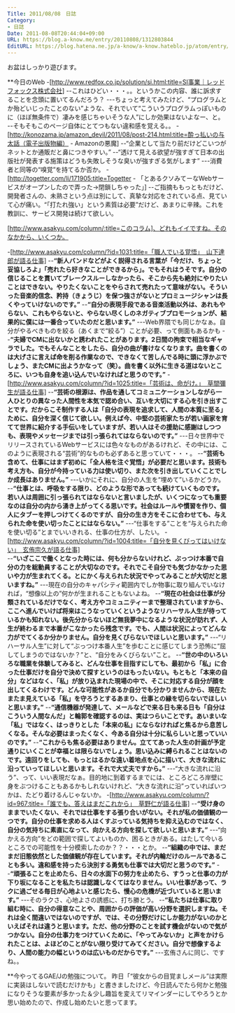 ```yaml
---
Title: 2011/08/08　日誌
Category:
- 日誌
Date: 2011-08-08T20:44:04+09:00
URL: https://blog.a-know.me/entry/20110808/1312803844
EditURL: https://blog.hatena.ne.jp/a-know/a-know.hateblo.jp/atom/entry/12921228815727979513
---
```



お盆はしっかり遊びます。


**今日のWeb
-[http://www.redfox.co.jp/solution/si.html:title=SI事業｜レッドフォックス株式会社]
--これはひどい・・・。。というかこの内容、誰に訴求することを念頭に置いてるんだろう？
---ちょっと考えてみたけど、“プログラムとか殆どいじったことのない”ような、それでいて“こういうプログラムっぽいものに（ほぼ無条件で）凄みを感じちゃいそうな人”にしか効果はないよなー、と。
--そもそもこのページ自体にとてつもない違和感を覚える。。
-[http://konozama.jp/amazon_devil/2011/08/post-214.html:title=酔っ払いの与太話（電子出版物編） - Amazonの悪魔]
--“企業として当たり前だけどこいつがネットとか通販だと鼻につきやすい。”
--“透けて見える欲望が強すぎて日本の出版社が発表する施策はどうも失敗しそうな臭いが強すぎる気がします”
---消費者と同等の“嗅覚”を持てるか否か。
-[http://togetter.com/li/171905:title=Togetter - 「とあるクソみてーなWebサービスがオープンしたので弄った→閉鎖しちゃった」]
--ご指摘ももっともだけど、開発者さんの、未熟さという点は別にして、真摯な対応をされている点、見ていて心が痛い。“「打たれ強い」という素質は必要”だけど、あまりに辛辣。これを教訓に、サービス開発は続けて欲しい。


[http://www.asakyu.com/column/:title=このコラム]、どれもイイですね。そのなかから、いくつか。


-[http://www.asakyu.com/column/?id=1031:title=「職人でいる覚悟」　山下達郎が語る仕事]
--<span class="deco" style="font-weight:bold;">“新人バンドなどがよく説得される言葉が「今だけ、ちょっと妥協しろよ」「売れたら好きなことができるから」。でもそれはうそです。自分の信じることを貫いてブレークスルーしなかったら、そこから先も絶対にやりたいことはできない。やりたくないことをやらされて売れたって意味がない。そういった音楽的信念、矜持（きょうじ）を保つ強さがないとプロミュージシャンは長くやっていけないのです。”</span>
--<span class="deco" style="font-weight:bold;">“自分の表現手段である音楽活動以外は、あれもやらない、これもやらないと、やらない尽くしのネガティブプロモーションが、結果的に僕には一番合っていたのだと思います。”</span>
---Web界隈でも同じかなぁ。自分がやるべきものを絞る（あくまで“絞る”）ことが必要、って側面もあるかも
--<span class="deco" style="font-weight:bold;">“夫婦でCMに出ないかと誘われたことがあります。2日間の拘束で相当なギャラでした。でもそんなことをしたら、自分の曲が書けなくなります。曲を書くのは大げさに言えば命を削る作業なので、できなくて苦しんでる時に頭に浮かぶでしょう、またCMに出ようかなって（笑）。曲を書く以外に生きる道はないところに、いつも自身を追い込んでいなければと思うのです。”</span>
-[http://www.asakyu.com/column/?id=1025:title=「芸術は、命がけ。」　草間彌生が語る仕事]
--<span class="deco" style="font-weight:bold;">“芸術の根源は、作品を通してコミュニケーションしながら一人ひとりの異なった人間性を本気で認め合い、互いを大切にする心を引き出すことです。だからこそ制作する人は「自分の表現を追求して、人間の本質に至る」ために、自分を深く信じて欲しい。例えば今、中堅の芸術家たちが若い画家を育てて世界に紹介する手伝いをしていますが、若い人はその援助に感謝はしつつも、表現やメッセージまでは引っ張られてはならないのです。”</span>
---日々世界中でリリースされているWebサービスには色々なものがあるけれど、その中には、このように表現される“芸術”的なものも必ずあると思っていて・・・。
--<span class="deco" style="font-weight:bold;">“芸術も含めて、仕事にはまず初めに「全人格を注ぐ覚悟」が必要だと思います。技術も考え方も、自分が今持っている力は使い切り、また次を引き出していくことでしか成長はありません。”</span>
---いかにそれに、自分の人生を“埋めて”いるかどうか。
--<span class="deco" style="font-weight:bold;">“仕事とは、呼吸をする限り、どのような形であっても続けていくものです。若い人は周囲に引っ張られてはならないと言いましたが、いくつになっても重要なのは自分の内から湧き上がってくる思いです。社会はルールや慣習を作り、個人にタブーを押しつけてくるのですが、自分の生き方をそこに合わせても、与えられた命を使い切ったことにはならない。”</span>
---“仕事をする”ことを“与えられた命を使い切る”とまでいいきれる、仕事の仕方が、したい。
-[http://www.asakyu.com/column/?id=1004:title=「自分を見くびってはいけない」　玄侑宗久が語る仕事]	
--<span class="deco" style="font-weight:bold;">“いざここで働くとなった時には、何も分からないけれど、ぶっつけ本番で自分の力を総動員することが大切なのです。それでこそ自分でも気づかなかった思いや力が生まれてくる。とにかく与えられた状況でやってみることが大切だと思いますね。”</span>
---現在の自分のキャパシティ範囲内でしか物事に取り組んでいなければ，“想像以上の”何かが生まれることもないよね。
--<span class="deco" style="font-weight:bold;">“現在の社会は仕事が分類されているだけでなく、考え方やコミュニティーまで整理されていますから、ここへ進んでいけば将来はこうなっていくというようなリハーサル人生が待っているかも知れない。後先分からないほど無我夢中になるような状況が訪れず、人生が終わるまで本番がこなかったら残念です。でも、人間は状況によってどんな力がでてくるか分かりません。自分を見くびらないでほしいと思います。”</span>
---“リハーサル人生”に対して“ぶっつけ本番人生”を歩むことに感じてしまう恐怖に“屈してしまうのではないか？”と、“自分をみくびらない”こと。
--<span class="deco" style="font-weight:bold;">“世の中のいろいろな職業を体験してみると、どんな仕事を目指すにしても、最初から「私」に合った仕事だけを自分で決めて探すというのはもったいない。もともと「本来の自分」などはなく、「私」が放り込まれた現場の中で、そこに対応する自分が顔を出してくるわけです。どんな可能性があるか自分でも分かりませんから、現在たまたま見えている「私」を守ろうとするあまり、仕事との縁を切らないでほしいと思います。”</span>
--<span class="deco" style="font-weight:bold;">“通信機器が発達して、メールなどで来る日も来る日も「自分はこういう人間なんだ」と輪郭を確認するのは、実はつらいことです。あいまいな「私」ではなく、はっきりとした「本来の私」にならなければと焦るから息苦しくなる。そんな必要はまったくなく、今ある自分は十分に私らしいと思っていいのです。”</span>
--<span class="deco" style="font-weight:bold;">“これからも焦る必要はありません。立ててあった人生の計画が予定通りにいくことが幸福とは限らないでしょう。思い込みに縛られることはないのです。遠回りをしても、もっとはるかな遠い着地点を心に描いて、大きな流れに沿っていってほしいと思います。それで大丈夫ですから。”</span>
---“大きな流れに沿う”、って、いい表現だなぁ。目的地に到着するまでには、ところどころ岸壁に身をぶつけることもあるかもしれないけれど、“大きな流れに沿”っていればいつかは、たどり着けるんじゃないか。
-[http://www.asakyu.com/column/?id=967:title=「誰でも、答えはまだこれから」　草野仁が語る仕事]
--<span class="deco" style="font-weight:bold;">“受け身のままでいたくない、それでは仕事をする張り合いがない。それが私の価値観の一つです。自分の仕事を求める人はくすぶっている気持ちを抑え込むのではなく、自分の気持ちに素直になって、向かえる方向を探して欲しいと思います。”</span>
---“向かえる方向”をどの範囲で探してよいものか、困るときがある。はたして今いるところでの可能性を十分模索したのか？？・・・とか。
--<span class="deco" style="font-weight:bold;">“組織の中では、まだまだ旧態依然とした価値観が存在しています。それが内輪だけのルールであることも多い。違和感を持ったら決別する勇気も仕事では大切だと思うのです。”</span>
--<span class="deco" style="font-weight:bold;">“頑張ることを止めたら、日々の水面下の努力を止めたら、すうっと仕事の力が下り坂になることを私たちは認識しなくてはなりません。いい仕事があって、ラクに過ごせる毎日が心地よいと感じたら、慢心の危機が近づいていると思います。”</span>
---そのラクさ、心地よさの誘惑に、打ち勝とう。
--<span class="deco" style="font-weight:bold;">“私たちは仕事に取り組む時に、自分の得意なことや、周囲からの評価が高い分野を選択しますね。それは全く間違いではないのですが、では、その分野だけにしか能力がないのかといえばそれは違うと思います。ただ、他の分野のことを試す機会がないので気がつかない。自分の仕事力をつけていくために、「やってみないか」と声をかけられたことは、よほどのことがない限り受けてみてください。自分で想像するより、人間の能力の幅というのは広いものだからです。”</span>
---玄侑さんに同じ、ですね。。



**今やってるGAE/Jの勉強について。
昨日「“彼女からの目覚ましメール”は実際に実装はしないで読むだけかも」と書きましたけど、今日読んでたら何かと勉強になりそうな要素が多かった＆少し趣旨を変えてリマインダーにしてやろうとか思い始めたので、作成し始めたいと思ってます。
